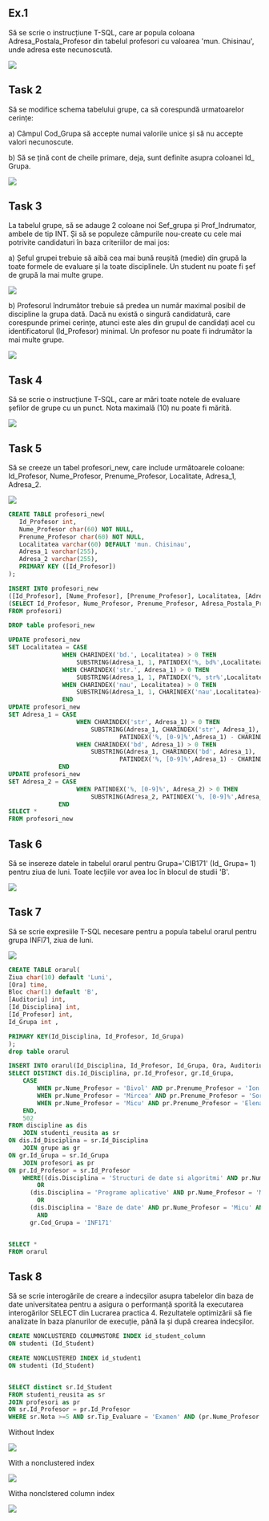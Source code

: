 

<p><b><h2> Ex.1 </h2></b></p>
<p>Să se scrie o instrucțiune T-SQL, care ar popula coloana Adresa_Postala_Profesor din tabelul
profesori cu valoarea 'mun. Chisinau', unde adresa este necunoscută.</p>

<img src="https://github.com/boaghivasile/DB/blob/master/Lab6/Exercises/Ex1.png"  />

<p><b><h2> Task 2 </h2></b></p> 
<p>Să se modifice schema tabelului grupe, ca să corespundă urmatoarelor cerințe:</p>
<p>a) Câmpul Cod_Grupa să accepte numai valorile unice și să nu accepte valori necunoscute.</p>
<p>b) Să se țină cont de cheile primare, deja, sunt definite asupra coloanei Id_ Grupa.  </p>

<img src="https://github.com/boaghivasile/DB/blob/master/Lab6/Exercises/Ex2.png" />

<p><b><h2> Task 3 </h2></b></p> 
<p>La tabelul grupe, să se adauge 2 coloane noi Sef_grupa și Prof_Indrumator, ambele de tip
INT. Și să se populeze câmpurile nou-create cu cele mai potrivite candidaturi în baza criteriilor
de mai jos:
<p>a) Șeful grupei trebuie să aibă cea mai bună reușită (medie) din grupă la toate formele de
evaluare și la toate disciplinele. Un student nu poate fi șef de grupă la mai multe grupe.</p>

<img src="https://github.com/boaghivasile/DB/blob/master/Lab6/Exercises/Ex3a.png" />

<p>b) Profesorul îndrumător trebuie să predea un număr maximal posibil de discipline la grupa
dată. Dacă nu există o singură candidatură, care corespunde primei cerințe, atunci este
ales din grupul de candidați acel cu identificatorul (Id_Profesor) minimal. Un profesor nu
poate fi indrumător la mai multe grupe.</p>

<img src="https://github.com/boaghivasile/DB/blob/master/Lab6/Exercises/Ex3b.png" />

<p><b><h2> Task 4 </h2></b></p> 
<p>Să se scrie o instrucțiune T-SQL, care ar mări toate notele de evaluare șefilor de grupe cu un
punct. Nota maximală (10) nu poate fi mărită.</p> 

<img src="https://github.com/boaghivasile/DB/blob/master/Lab6/Exercises/Ex4.png" />

<p><b><h2> Task 5 </h2></b></p> 
<p>Să se creeze un tabel profesori_new, care include următoarele coloane: Id_Profesor, Nume_Profesor, Prenume_Profesor, Localitate, Adresa_1, Adresa_2.</p>

<img src="https://github.com/boaghivasile/DB/blob/master/Lab6/Exercises/Ex5.png" />

 ```sql
 CREATE TABLE profesori_new(
	Id_Profesor int,
	Nume_Profesor char(60) NOT NULL,
	Prenume_Profesor char(60) NOT NULL,
	Localitatea varchar(60) DEFAULT 'mun. Chisinau',
	Adresa_1 varchar(255),
	Adresa_2 varchar(255),
	PRIMARY KEY ([Id_Profesor])
);

INSERT INTO profesori_new
([Id_Profesor], [Nume_Profesor], [Prenume_Profesor], Localitatea, [Adresa_1], [Adresa_2])
(SELECT Id_Profesor, Nume_Profesor, Prenume_Profesor, Adresa_Postala_Profesor, Adresa_Postala_Profesor, Adresa_Postala_Profesor
FROM profesori)

DROP table profesori_new

UPDATE profesori_new
SET Localitatea = CASE
				WHEN CHARINDEX('bd.', Localitatea) > 0 THEN 
					SUBSTRING(Adresa_1, 1, PATINDEX('%, bd%',Localitatea)-1) 
				WHEN CHARINDEX('str.', Adresa_1) > 0 THEN 
					SUBSTRING(Adresa_1, 1, PATINDEX('%, str%',Localitatea)-1) 
				WHEN CHARINDEX('nau', Localitatea) > 0 THEN
					SUBSTRING(Adresa_1, 1, CHARINDEX('nau',Localitatea)+2)
				END
UPDATE profesori_new
SET Adresa_1 = CASE
					WHEN CHARINDEX('str', Adresa_1) > 0 THEN 
						SUBSTRING(Adresa_1, CHARINDEX('str', Adresa_1), 
								PATINDEX('%, [0-9]%',Adresa_1) - CHARINDEX('str', Adresa_1)) 
					WHEN CHARINDEX('bd', Adresa_1) > 0 THEN 
						SUBSTRING(Adresa_1, CHARINDEX('bd', Adresa_1), 
								PATINDEX('%, [0-9]%',Adresa_1) - CHARINDEX('bd', Adresa_1)) 
			   END
UPDATE profesori_new
SET Adresa_2 = CASE
					WHEN PATINDEX('%, [0-9]%', Adresa_2) > 0 THEN
						SUBSTRING(Adresa_2, PATINDEX('%, [0-9]%',Adresa_2) + 1,  LEN(Adresa_2) - PATINDEX('%, [0-9]%', Adresa_2) + 1)
			   END
SELECT *  
FROM profesori_new
```
<p><b><h2> Task 6 </h2></b></p> 
<p>Să se insereze datele in tabelul orarul pentru Grupa='CIB171' (Id_ Grupa= 1) pentru ziua de
luni. Toate lecțiile vor avea loc în blocul de studii 'B'.</p> 

<img src="https://github.com/boaghivasile/DB/blob/master/Lab6/Exercises/Ex6.png" />

<p><b><h2> Task 7 </h2></b></p> 
<p>Să se scrie expresiile T-SQL necesare pentru a popula tabelul orarul pentru grupa INFl71,
ziua de luni. </p> 

<img src="https://github.com/boaghivasile/DB/blob/master/Lab6/Exercises/Ex7.png" />

```sql
CREATE TABLE orarul(
Ziua char(10) default 'Luni',
[Ora] time,
Bloc char(1) default 'B',
[Auditoriu] int,
[Id_Disciplina] int,
[Id_Profesor] int,
Id_Grupa int ,

PRIMARY KEY(Id_Disciplina, Id_Profesor, Id_Grupa)
);
drop table orarul

INSERT INTO orarul(Id_Disciplina, Id_Profesor, Id_Grupa, Ora, Auditoriu)
SELECT DISTINCT dis.Id_Disciplina, pr.Id_Profesor, gr.Id_Grupa,
	CASE
		WHEN pr.Nume_Profesor = 'Bivol' AND pr.Prenume_Profesor = 'Ion' THEN '08:00'
		WHEN pr.Nume_Profesor = 'Mircea' AND pr.Prenume_Profesor = 'Sorin' THEN '11:30'
		WHEN pr.Nume_Profesor = 'Micu' AND pr.Prenume_Profesor = 'Elena' THEN '13:00'
	END,
	502
FROM discipline as dis
	JOIN studenti_reusita as sr
ON dis.Id_Disciplina = sr.Id_Disciplina
	JOIN grupe as gr
ON gr.Id_Grupa = sr.Id_Grupa
	JOIN profesori as pr
ON pr.Id_Profesor = sr.Id_Profesor
	WHERE((dis.Disciplina = 'Structuri de date si algoritmi' AND pr.Nume_Profesor = 'Bivol' AND pr.Prenume_Profesor = 'Ion')
		OR
	  (dis.Disciplina = 'Programe aplicative' AND pr.Nume_Profesor = 'Mircea' AND pr.Prenume_Profesor = 'Sorin')
	    OR
      (dis.Disciplina = 'Baze de date' AND pr.Nume_Profesor = 'Micu' AND pr.Prenume_Profesor = 'Elena'))
	    AND
	  gr.Cod_Grupa = 'INF171'


SELECT * 
FROM orarul
```

<p><b><h2> Task 8 </h2></b></p> 
<p>Să se scrie interogările de creare a indecșilor asupra tabelelor din baza de date universitatea
pentru a asigura o performanță sporită la executarea interogărilor SELECT din Lucrarea
practica 4. Rezultatele optimizării să fie analizate în baza planurilor de execuție, până la și
după crearea indecșilor. </p> 

```SQL
CREATE NONCLUSTERED COLUMNSTORE INDEX id_student_column
ON studenti (Id_Student)

CREATE NONCLUSTERED INDEX id_student1
ON studenti (Id_Student)


SELECT distinct sr.Id_Student
FROM studenti_reusita as sr
JOIN profesori as pr
ON sr.Id_Profesor = pr.Id_Profesor
WHERE sr.Nota >=5 AND sr.Tip_Evaluare = 'Examen' AND (pr.Nume_Profesor = 'Ion' OR pr.Prenume_Profesor = 'Ion')
```
<p> Without Index </p>
<img src="https://github.com/boaghivasile/DB/blob/master/Lab6/Exercises/Ex8A.PNG" />
<p> With a nonclustered index </p>
<img src="https://github.com/boaghivasile/DB/blob/master/Lab6/Exercises/Ex8b.PNG" />
<p> Witha nonclstered column index </p>
<img src="https://github.com/boaghivasile/DB/blob/master/Lab6/Exercises/Ex8c.PNG" />




